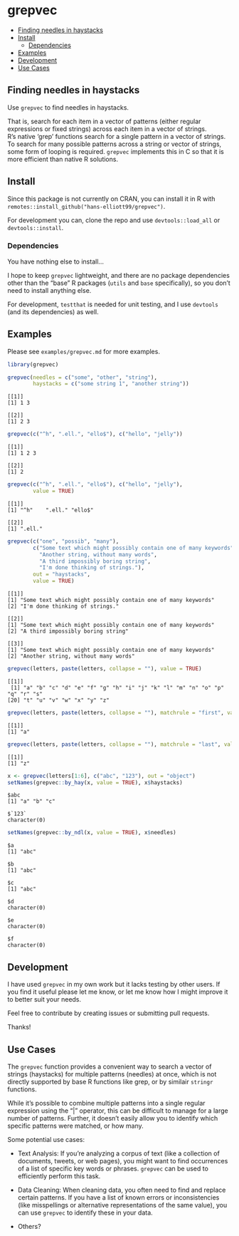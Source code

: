 # grepvec


- [Finding needles in haystacks](#finding-needles-in-haystacks)
- [Install](#install)
  - [Dependencies](#dependencies)
- [Examples](#examples)
- [Development](#development)
- [Use Cases](#use-cases)

## Finding needles in haystacks

Use `grepvec` to find needles in haystacks.

That is, search for each item in a vector of patterns (either regular
expressions or fixed strings) across each item in a vector of strings.  
R’s native ‘grep’ functions search for a single pattern in a vector of
strings. To search for many possible patterns across a string or vector
of strings, some form of looping is required. `grepvec` implements this
in C so that it is more efficient than native R solutions.

## Install

Since this package is not currently on CRAN, you can install it in R
with `remotes::install_github("hans-elliott99/grepvec")`.

For development you can, clone the repo and use `devtools::load_all` or
`devtools::install`.

### Dependencies

You have nothing else to install…

I hope to keep `grepvec` lightweight, and there are no package
dependencies other than the “base” R packages (`utils` and `base`
specifically), so you don’t need to install anything else.

For development, `testthat` is needed for unit testing, and I use
`devtools` (and its dependencies) as well.

## Examples

Please see `examples/grepvec.md` for more examples.

``` r
library(grepvec)

grepvec(needles = c("some", "other", "string"),
        haystacks = c("some string 1", "another string"))
```

    [[1]]
    [1] 1 3

    [[2]]
    [1] 2 3

``` r
grepvec(c("^h", ".ell.", "ello$"), c("hello", "jelly"))
```

    [[1]]
    [1] 1 2 3

    [[2]]
    [1] 2

``` r
grepvec(c("^h", ".ell.", "ello$"), c("hello", "jelly"),
        value = TRUE)
```

    [[1]]
    [1] "^h"    ".ell." "ello$"

    [[2]]
    [1] ".ell."

``` r
grepvec(c("one", "possib", "many"),
        c("Some text which might possibly contain one of many keywords",
          "Another string, without many words",
          "A third impossibly boring string",
          "I'm done thinking of strings."),
        out = "haystacks",
        value = TRUE)
```

    [[1]]
    [1] "Some text which might possibly contain one of many keywords"
    [2] "I'm done thinking of strings."                              

    [[2]]
    [1] "Some text which might possibly contain one of many keywords"
    [2] "A third impossibly boring string"                           

    [[3]]
    [1] "Some text which might possibly contain one of many keywords"
    [2] "Another string, without many words"                         

``` r
grepvec(letters, paste(letters, collapse = ""), value = TRUE)
```

    [[1]]
     [1] "a" "b" "c" "d" "e" "f" "g" "h" "i" "j" "k" "l" "m" "n" "o" "p" "q" "r" "s"
    [20] "t" "u" "v" "w" "x" "y" "z"

``` r
grepvec(letters, paste(letters, collapse = ""), matchrule = "first", value = TRUE)
```

    [[1]]
    [1] "a"

``` r
grepvec(letters, paste(letters, collapse = ""), matchrule = "last", value = TRUE)
```

    [[1]]
    [1] "z"

``` r
x <- grepvec(letters[1:6], c("abc", "123"), out = "object")
setNames(grepvec::by_hay(x, value = TRUE), x$haystacks)
```

    $abc
    [1] "a" "b" "c"

    $`123`
    character(0)

``` r
setNames(grepvec::by_ndl(x, value = TRUE), x$needles)
```

    $a
    [1] "abc"

    $b
    [1] "abc"

    $c
    [1] "abc"

    $d
    character(0)

    $e
    character(0)

    $f
    character(0)

## Development

I have used `grepvec` in my own work but it lacks testing by other
users. If you find it useful please let me know, or let me know how I
might improve it to better suit your needs.

Feel free to contribute by creating issues or submitting pull requests.

Thanks!

## Use Cases

The `grepvec` function provides a convenient way to search a vector of
strings (haystacks) for multiple patterns (needles) at once, which is
not directly supported by base R functions like grep, or by similair
`stringr` functions.

While it’s possible to combine multiple patterns into a single regular
expression using the “\|” operator, this can be difficult to manage for
a large number of patterns. Further, it doesn’t easily allow you to
identify which specific patterns were matched, or how many.

Some potential use cases:

- Text Analysis: If you’re analyzing a corpus of text (like a collection
  of documents, tweets, or web pages), you might want to find
  occurrences of a list of specific key words or phrases. `grepvec` can
  be used to efficiently perform this task.

- Data Cleaning: When cleaning data, you often need to find and replace
  certain patterns. If you have a list of known errors or
  inconsistencies (like misspellings or alternative representations of
  the same value), you can use `grepvec` to identify these in your data.

- Others?
